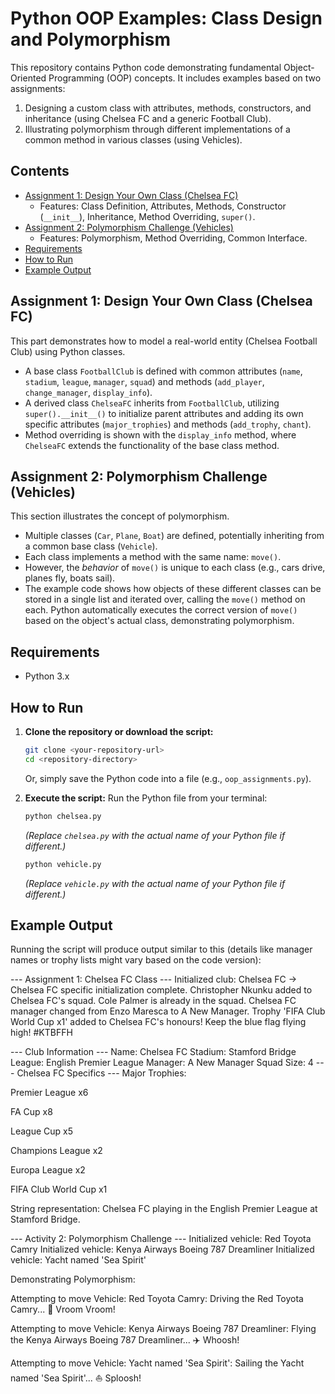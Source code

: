 # Python OOP Examples: Class Design and Polymorphism

This repository contains Python code demonstrating fundamental Object-Oriented Programming (OOP) concepts. It includes examples based on two assignments:
1.  Designing a custom class with attributes, methods, constructors, and inheritance (using Chelsea FC and a generic Football Club).
2.  Illustrating polymorphism through different implementations of a common method in various classes (using Vehicles).

## Contents

* [Assignment 1: Design Your Own Class (Chelsea FC)](#assignment-1-design-your-own-class-chelsea-fc)
    * Features: Class Definition, Attributes, Methods, Constructor (`__init__`), Inheritance, Method Overriding, `super()`.
* [Assignment 2: Polymorphism Challenge (Vehicles)](#assignment-2-polymorphism-challenge-vehicles)
    * Features: Polymorphism, Method Overriding, Common Interface.
* [Requirements](#requirements)
* [How to Run](#how-to-run)
* [Example Output](#example-output)

## Assignment 1: Design Your Own Class (Chelsea FC)

This part demonstrates how to model a real-world entity (Chelsea Football Club) using Python classes.

* A base class `FootballClub` is defined with common attributes (`name`, `stadium`, `league`, `manager`, `squad`) and methods (`add_player`, `change_manager`, `display_info`).
* A derived class `ChelseaFC` inherits from `FootballClub`, utilizing `super().__init__()` to initialize parent attributes and adding its own specific attributes (`major_trophies`) and methods (`add_trophy`, `chant`).
* Method overriding is shown with the `display_info` method, where `ChelseaFC` extends the functionality of the base class method.

## Assignment 2: Polymorphism Challenge (Vehicles)

This section illustrates the concept of polymorphism.

* Multiple classes (`Car`, `Plane`, `Boat`) are defined, potentially inheriting from a common base class (`Vehicle`).
* Each class implements a method with the same name: `move()`.
* However, the *behavior* of `move()` is unique to each class (e.g., cars drive, planes fly, boats sail).
* The example code shows how objects of these different classes can be stored in a single list and iterated over, calling the `move()` method on each. Python automatically executes the correct version of `move()` based on the object's actual class, demonstrating polymorphism.

## Requirements

* Python 3.x

## How to Run

1.  **Clone the repository or download the script:**
    ```bash
    git clone <your-repository-url>
    cd <repository-directory>
    ```
    Or, simply save the Python code into a file (e.g., `oop_assignments.py`).

2.  **Execute the script:**
    Run the Python file from your terminal:
    ```bash
    python chelsea.py
    ```
    *(Replace `chelsea.py` with the actual name of your Python file if different.)*

    ```bash
    python vehicle.py
    ```
    *(Replace `vehicle.py` with the actual name of your Python file if different.)*

## Example Output

Running the script will produce output similar to this (details like manager names or trophy lists might vary based on the code version):


--- Assignment 1: Chelsea FC Class ---
Initialized club: Chelsea FC
-> Chelsea FC specific initialization complete.
Christopher Nkunku added to Chelsea FC's squad.
Cole Palmer is already in the squad.
Chelsea FC manager changed from Enzo Maresca to A New Manager.
Trophy 'FIFA Club World Cup x1' added to Chelsea FC's honours!
Keep the blue flag flying high! #KTBFFH

--- Club Information ---
Name: Chelsea FC
Stadium: Stamford Bridge
League: English Premier League
Manager: A New Manager
Squad Size: 4
--- Chelsea FC Specifics ---
Major Trophies:

Premier League x6

FA Cup x8

League Cup x5

Champions League x2

Europa League x2

FIFA Club World Cup x1

String representation: Chelsea FC playing in the English Premier League at Stamford Bridge.

--- Activity 2: Polymorphism Challenge ---
Initialized vehicle: Red Toyota Camry
Initialized vehicle: Kenya Airways Boeing 787 Dreamliner
Initialized vehicle: Yacht named 'Sea Spirit'

Demonstrating Polymorphism:

Attempting to move Vehicle: Red Toyota Camry:
Driving the Red Toyota Camry... 🚗 Vroom Vroom!

Attempting to move Vehicle: Kenya Airways Boeing 787 Dreamliner:
Flying the Kenya Airways Boeing 787 Dreamliner... ✈️ Whoosh!

Attempting to move Vehicle: Yacht named 'Sea Spirit': Sailing the Yacht named 'Sea Spirit'... ⛵ Sploosh!